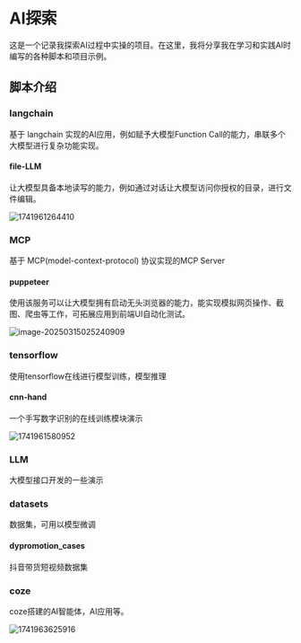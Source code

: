 # AI探索

这是一个记录我探索AI过程中实操的项目。在这里，我将分享我在学习和实践AI时编写的各种脚本和项目示例。

## 脚本介绍

### langchain

基于 langchain 实现的AI应用，例如赋予大模型Function Call的能力，串联多个大模型进行复杂功能实现。

#### file-LLM

让大模型具备本地读写的能力，例如通过对话让大模型访问你授权的目录，进行文件编辑。

![1741961264410](image/README/1741961264410.png)

### MCP

基于 MCP(model-context-protocol) 协议实现的MCP Server

#### puppeteer

使用该服务可以让大模型拥有启动无头浏览器的能力，能实现模拟网页操作、截图、爬虫等工作，可拓展应用到前端UI自动化测试。

![image-20250315025240909](https://image.antoncook.xyz/picList/2025/03/465701958573c4b02d340a8fc0dee7c2.webp)

### tensorflow

使用tensorflow在线进行模型训练，模型推理

#### cnn-hand

一个手写数字识别的在线训练模块演示

![1741961580952](image/README/1741961580952.png)

### LLM

大模型接口开发的一些演示

### datasets

数据集，可用以模型微调

#### dypromotion_cases

抖音带货短视频数据集

### coze

coze搭建的AI智能体，AI应用等。

![1741963625916](image/README/1741963625916.png)
